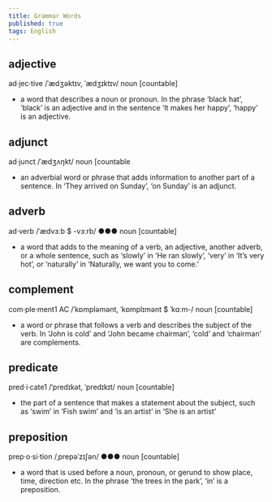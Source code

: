 ```yaml
---
title: Grammar Words
published: true
tags: English
---
```


## adjective

ad·jec·tive /ˈædʒəktɪv, ˈædʒɪktɪv/ noun [countable]

- a word that describes a noun or pronoun. In the phrase ‘black hat’, ‘black’ is
  an adjective and in the sentence ‘It makes her happy’, ‘happy’ is an adjective.

## adjunct

ad‧junct /ˈædʒʌŋkt/ noun [countable

- an adverbial word or phrase that adds information to another part of a
  sentence. In ‘They arrived on Sunday’, ‘on Sunday’ is an adjunct.

## adverb

ad‧verb /ˈædvɜːb $ -vɜːrb/ ●●● noun [countable]

- a word that adds to the meaning of a verb, an adjective, another adverb, or a
  whole sentence, such as ‘slowly’ in ‘He ran slowly’, ‘very’ in ‘It’s very hot’,
  or ‘naturally’ in ‘Naturally, we want you to come.’

## complement

com·ple·ment1 AC /ˈkɒmpləmənt, ˈkɒmplɪmənt $ ˈkɑːm-/ noun [countable]

- a word or phrase that follows a verb and describes the subject of the verb. In
  ‘John is cold’ and ‘John became chairman’, ‘cold’ and ‘chairman’ are
  complements.

## predicate

pred·i·cate1 /ˈpredɪkət, ˈpredɪkɪt/ noun [countable]

- the part of a sentence that makes a statement about the subject, such as
  ‘swim’ in ‘Fish swim’ and ‘is an artist’ in ‘She is an artist’

## preposition

prep‧o‧si‧tion /ˌprepəˈzɪʃən/ ●●● noun [countable]

- a word that is used before a noun, pronoun, or gerund to show place, time,
  direction etc. In the phrase ‘the trees in the park’, ‘in’ is a preposition.
